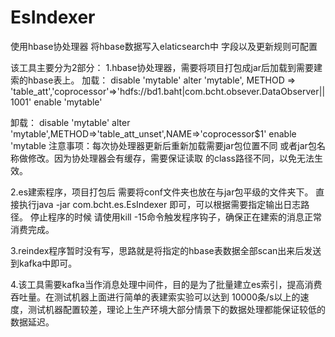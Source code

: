 # EsIndexer
使用hbase协处理器  将hbase数据写入elaticsearch中   字段以及更新规则可配置

该工具主要分为2部分：
1.hbase协处理器，需要将项目打包成jar后加载到需要建索的hbase表上。
加载：
disable 'mytable'
alter 'mytable', METHOD => 'table_att','coprocessor'=>'hdfs://bd1.baht|com.bcht.obsever.DataObserver||1001'
enable 'mytable'

卸载：
disable 'mytable'
alter 'mytable',METHOD=>'table_att_unset',NAME=>'coprocessor$1'
enable 'mytable
注意事项：每次协处理器更新后重新加载需要jar包位置不同 或者jar包名称做修改。因为协处理器会有缓存，需要保证读取
的class路径不同，以免无法生效。

2.es建索程序，项目打包后 需要将conf文件夹也放在与jar包平级的文件夹下。
直接执行java -jar com.bcht.es.EsIndexer 即可，可以根据需要指定输出日志路径。
停止程序的时候 请使用kill -15命令触发程序钩子，确保正在建索的消息正常消费完成。

3.reindex程序暂时没有写，思路就是将指定的hbase表数据全部scan出来后发送到kafka中即可。

4.该工具需要kafka当作消息处理中间件，目的是为了批量建立es索引，提高消费吞吐量。在测试机器上面进行简单的表建索实验可以达到
10000条/s以上的速度，测试机器配置较差，理论上生产环境大部分情景下的数据处理都能保证较低的数据延迟。
